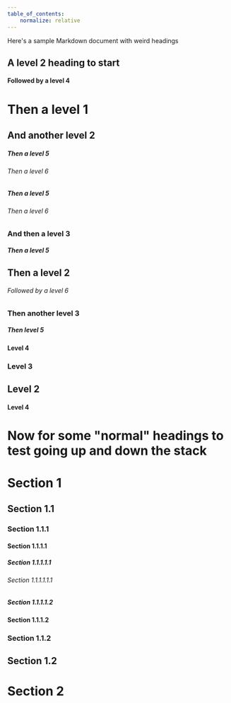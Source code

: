 ```yaml
---
table_of_contents:
    normalize: relative
---
```


Here's a sample Markdown document with weird headings

## A level 2 heading to start

#### Followed by a level 4

# Then a level 1

## And another level 2

##### Then a level 5

###### Then a level 6

##### Then a level 5

###### Then a level 6

### And then a level 3

##### Then a level 5

## Then a level 2

###### Followed by a level 6

### Then another level 3

##### Then level 5

#### Level 4

### Level 3

## Level 2

#### Level 4

# Now for some "normal" headings to test going up and down the stack

# Section 1

## Section 1.1

### Section 1.1.1

#### Section 1.1.1.1

##### Section 1.1.1.1.1

###### Section 1.1.1.1.1.1

##### Section 1.1.1.1.2

#### Section 1.1.1.2

### Section 1.1.2

## Section 1.2

# Section 2
